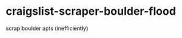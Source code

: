 craigslist-scraper-boulder-flood
================================

scrap boulder apts (inefficiently)
